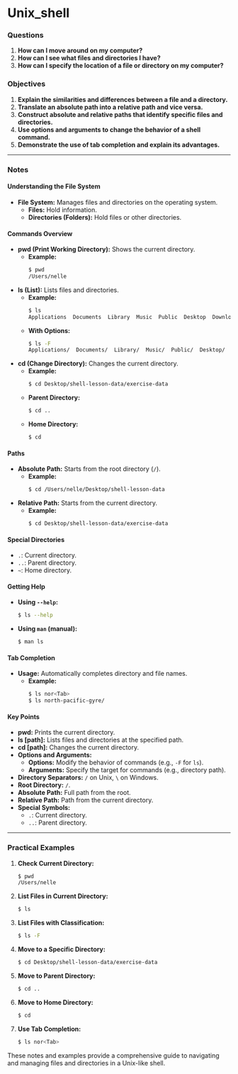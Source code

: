 # Unix_shell
### Questions

1. **How can I move around on my computer?**
2. **How can I see what files and directories I have?**
3. **How can I specify the location of a file or directory on my computer?**

### Objectives

1. **Explain the similarities and differences between a file and a directory.**
2. **Translate an absolute path into a relative path and vice versa.**
3. **Construct absolute and relative paths that identify specific files and directories.**
4. **Use options and arguments to change the behavior of a shell command.**
5. **Demonstrate the use of tab completion and explain its advantages.**

---

### Notes

#### Understanding the File System

- **File System:** Manages files and directories on the operating system.
  - **Files:** Hold information.
  - **Directories (Folders):** Hold files or other directories.

#### Commands Overview

- **pwd (Print Working Directory):** Shows the current directory.
  - **Example:**
    ```bash
    $ pwd
    /Users/nelle
    ```
- **ls (List):** Lists files and directories.
  - **Example:**
    ```bash
    $ ls
    Applications  Documents  Library  Music  Public  Desktop  Downloads  Movies  Pictures
    ```
  - **With Options:**
    ```bash
    $ ls -F
    Applications/  Documents/  Library/  Music/  Public/  Desktop/  Downloads/  Movies/  Pictures/
    ```
- **cd (Change Directory):** Changes the current directory.
  - **Example:**
    ```bash
    $ cd Desktop/shell-lesson-data/exercise-data
    ```
  - **Parent Directory:**
    ```bash
    $ cd ..
    ```
  - **Home Directory:**
    ```bash
    $ cd
    ```

#### Paths

- **Absolute Path:** Starts from the root directory (`/`).
  - **Example:**
    ```bash
    $ cd /Users/nelle/Desktop/shell-lesson-data
    ```
- **Relative Path:** Starts from the current directory.
  - **Example:**
    ```bash
    $ cd Desktop/shell-lesson-data/exercise-data
    ```

#### Special Directories

- `.`: Current directory.
- `..`: Parent directory.
- `~`: Home directory.

#### Getting Help

- **Using `--help`:**
  ```bash
  $ ls --help
  ```
- **Using `man` (manual):**
  ```bash
  $ man ls
  ```

#### Tab Completion

- **Usage:** Automatically completes directory and file names.
  - **Example:**
    ```bash
    $ ls nor<Tab>
    $ ls north-pacific-gyre/
    ```

#### Key Points

- **pwd:** Prints the current directory.
- **ls [path]:** Lists files and directories at the specified path.
- **cd [path]:** Changes the current directory.
- **Options and Arguments:**
  - **Options:** Modify the behavior of commands (e.g., `-F` for `ls`).
  - **Arguments:** Specify the target for commands (e.g., directory path).
- **Directory Separators:** `/` on Unix, `\` on Windows.
- **Root Directory:** `/`.
- **Absolute Path:** Full path from the root.
- **Relative Path:** Path from the current directory.
- **Special Symbols:**
  - `.`: Current directory.
  - `..`: Parent directory.

---

### Practical Examples

1. **Check Current Directory:**
   ```bash
   $ pwd
   /Users/nelle
   ```

2. **List Files in Current Directory:**
   ```bash
   $ ls
   ```

3. **List Files with Classification:**
   ```bash
   $ ls -F
   ```

4. **Move to a Specific Directory:**
   ```bash
   $ cd Desktop/shell-lesson-data/exercise-data
   ```

5. **Move to Parent Directory:**
   ```bash
   $ cd ..
   ```

6. **Move to Home Directory:**
   ```bash
   $ cd
   ```

7. **Use Tab Completion:**
   ```bash
   $ ls nor<Tab>
   ```

These notes and examples provide a comprehensive guide to navigating and managing files and directories in a Unix-like shell.
